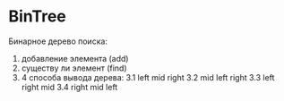 # BinTree
Бинарное дерево поиска:
1. добавление элемента (add)
2. существу ли элемент (find)
3. 4 способа вывода дерева:
 3.1 left mid right
 3.2 mid left right
 3.3 left right mid
 3.4 right mid left
